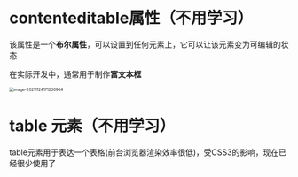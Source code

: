 # contenteditable属性（不用学习）

该属性是一个**布尔属性**，可以设置到任何元素上，它可以让该元素变为可编辑的状态

在实际开发中，通常用于制作**富文本框**

<img src="http://mdrs.yuanjin.tech/img/20211124171231.png" alt="image-20211124171230964" style="zoom:50%;" />

# table 元素（不用学习）

table元素用于表达一个表格(前台浏览器渲染效率很低)，受CSS3的影响，现在已经很少使用了